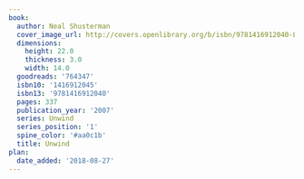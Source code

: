 ```yaml
---
book:
  author: Neal Shusterman
  cover_image_url: http://covers.openlibrary.org/b/isbn/9781416912040-L.jpg
  dimensions:
    height: 22.0
    thickness: 3.0
    width: 14.0
  goodreads: '764347'
  isbn10: '1416912045'
  isbn13: '9781416912040'
  pages: 337
  publication_year: '2007'
  series: Unwind
  series_position: '1'
  spine_color: '#aa0c1b'
  title: Unwind
plan:
  date_added: '2018-08-27'
---
```

